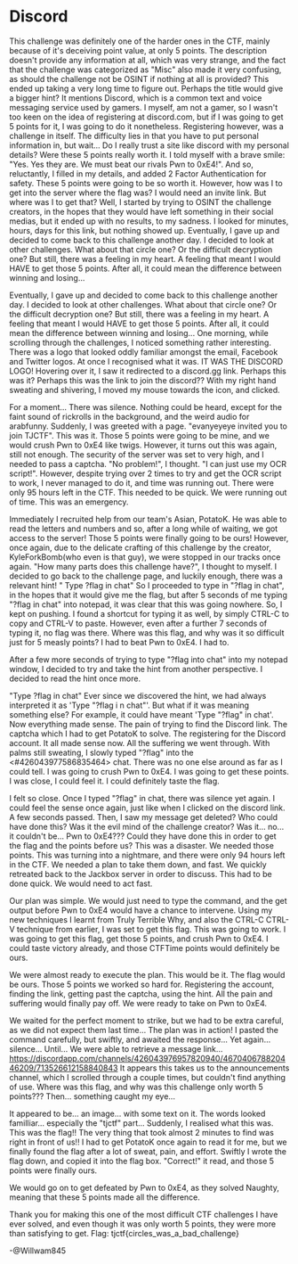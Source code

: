 # Discord

This challenge was definitely one of the harder ones in the CTF, mainly because of it's deceiving point value, at only 5 points. 
The description doesn't provide any information at all, which was very strange, and the fact that the challenge was categorized as "Misc" also made it very confusing, as should the challenge not be OSINT if nothing at all is provided? This ended up taking a very long time to figure out. Perhaps the title would give a bigger hint? It mentions Discord, which is a common text and voice messaging service used by gamers. I myself, am not a gamer, so I wasn't too keen on the idea of registering at discord.com, but if I was going to get 5 points for it, I was going to do it nonetheless. Registering however, was a challenge in itself. The difficulty lies in that you have to put personal information in, but wait... Do I really trust a site like discord with my personal details? Were these 5 points really worth it. I told myself with a brave smile: "Yes. Yes they are. We must beat our rivals Pwn to 0xE4!". And so, reluctantly, I filled in my details, and added 2 Factor Authentication for safety. These 5 points were going to be so worth it. However, how was I to get into the server where the flag was? I would need an invite link. But where was I to get that? Well, I started by trying to OSINT the challenge creators, in the hopes that they would have left something in their social medias, but it ended up with no results, to my sadness. I looked for minutes, hours, days for this link, but nothing showed up.
Eventually, I gave up and decided to come back to this challenge another day. I decided to look at other challenges. What about that circle one? Or the difficult decryption one? But still, there was a feeling in my heart. A feeling that meant I would HAVE to get those 5 points. After all, it could mean the difference between winning and losing...

Eventually, I gave up and decided to come back to this challenge another day. I decided to look at other challenges. What about that circle one? Or the difficult decryption one? But still, there was a feeling in my heart. A feeling that meant I would HAVE to get those 5 points. After all, it could mean the difference between winning and losing...
One morning, while scrolling through the challenges, I noticed something rather interesting. There was a logo that looked oddly familiar amongst the email, Facebook and Twitter logos. At once I recognised what it was. IT WAS THE DISCORD LOGO! Hovering over it, I saw it redirected to a discord.gg link. Perhaps this was it? Perhaps this was the link to join the discord?? With my right hand sweating and shivering, I moved my mouse towards the icon, and clicked.

For a moment... There was silence. Nothing could be heard, except for the faint sound of rickrolls in the background, and the weird audio for arabfunny. Suddenly, I was greeted with a page. "evanyeyeye invited you to join TJCTF". This was it. Those 5 points were going to be mine, and we would crush Pwn to 0xE4 like twigs. However, it turns out this was again, still not enough. The security of the server was set to very high, and I needed to pass a captcha. "No problem!", I thought. "I can just use my OCR script!". However, despite trying over 2 times to try and get the OCR script to work, I never managed to do it, and time was running out. There were only 95 hours left in the CTF. This needed to be quick. We were running out of time. This was an emergency.

Immediately I recruited help from our team's Asian, PotatoK. He was able to read the letters and numbers and so, after a long while of waiting, we got access to the server! Those 5 points were finally going to be ours! However, once again, due to the delicate crafting of this challenge by the creator, KyleForkBomb(who even is that guy), we were stopped in our tracks once again. "How many parts does this challenge have?", I thought to myself. I decided to go back to the challenge page, and luckily enough, there was a relevant hint!
" Type ?flag in chat"
So I proceeded to type in "?flag in chat", in the hopes that it would give me the flag, but after 5 seconds of me typing "?flag in chat" into notepad, it was clear that this was going nowhere. So, I kept on pushing. I found a shortcut for typing it as well, by simply CTRL-C to copy and CTRL-V to paste. However, even after a further 7 seconds of typing it, no flag was there. Where was this flag, and why was it so difficult just for 5 measly points? I had to beat Pwn to 0xE4. I had to.

After a few more seconds of trying to type "?flag into chat" into my notepad window, I decided to try and take the hint from another perspective. 
I decided to read the hint once more.

"Type ?flag in chat"
Ever since we discovered the hint, we had always interpreted it as 'Type "?flag i n chat"'. But what if it was meaning something else? For example, it could have meant 'Type "?flag" in chat'. 
Now everything made sense. The pain of trying to find the Discord link. The captcha which I had to get PotatoK to solve. The registering for the Discord account. It all made sense now. All the suffering we went through. 
With palms still sweating, I slowly typed "?flag" into the <#426043977586835464> chat. There was no one else around as far as I could tell. I was going to crush Pwn to 0xE4. I was going to get these points. I was close, I could feel it.
I could definitely taste the flag.

I felt so close. Once I typed "?flag" in chat, there was silence yet again. I could feel the sense once again, just like when I clicked on the discord link. A few seconds passed. Then, I saw my message get deleted? Who could have done this? Was it the evil mind of the challenge creator? Was it... no... it couldn't be... Pwn to 0xE4??? Could they have done this in order to get the flag and the points before us? This was a disaster. We needed those points. This was turning into a nightmare, and there were only 94 hours left in the CTF. We needed a plan to take them down, and fast. We quickly retreated back to the Jackbox server in order to discuss. This had to be done quick. We would need to act fast.

Our plan was simple. We would just need to type the command, and the get output before Pwn to 0xE4 would have a chance to intervene. Using my new techniques I learnt from Truly Terrible Why, and also the CTRL-C CTRL-V technique from earlier, I was set to get this flag. This was going to work. I was going to get this flag, get those 5 points, and crush Pwn to 0xE4. 
I could taste victory already, and those CTFTime points would definitely be ours.

We were almost ready to execute the plan. This would be it. The flag would be ours. Those 5 points we worked so hard for. Registering the account, finding the link, getting past the captcha, using the hint. All the pain and suffering would finally pay off. We were ready to take on Pwn to 0xE4.

We waited for the perfect moment to strike, but we had to be extra careful, as we did not expect them last time...
The plan was in action! I pasted the command carefully, but swiftly, and awaited the response...
Yet again... silence...
Until...
We were able to retrieve a message link...
https://discordapp.com/channels/426043976957820940/467040678820446209/713526612158840843
It appears this takes us to the announcements channel, which I scrolled through a couple times, but couldn't find anything of use. Where was this flag, and why was this challenge only worth 5 points???
Then... something caught my eye...

It appeared to be... an image... with some text on it. The words looked familliar... especially the "tjctf" part...
Suddenly, I realised what this was. This was the flag!! The very thing that took almost 2 minutes to find was right in front of us!! I had to get PotatoK once again to read it for me, but we finally found the flag after a lot of sweat, pain, and effort. Swiftly I wrote the flag down, and copied it into the flag box.
"Correct!" it read, and those 5 points were finally ours.

We would go on to get defeated by Pwn to 0xE4, as they solved Naughty, meaning that these 5 points made all the difference.

Thank you for making this one of the most difficult CTF challenges I have ever solved, and even though it was only worth 5 points, they were more than satisfying to get.
Flag: tjctf{circles_was_a_bad_challenge}

-@Willwam845
